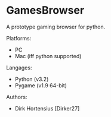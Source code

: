 GamesBrowser
============

A prototype gaming browser for python.

Platforms:
- PC
- Mac (iff python supported)

Langages:
- Python (v3.2)
- Pygame (v1.9 64-bit)

Authors:
- Dirk Hortensius [Dirker27]
